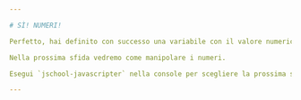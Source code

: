 ```yaml
---

# SÌ! NUMERI!

Perfetto, hai definito con successo una variabile con il valore numerico `123456789`.

Nella prossima sfida vedremo come manipolare i numeri.

Esegui `jschool-javascripter` nella console per scegliere la prossima sfida.

---
```

